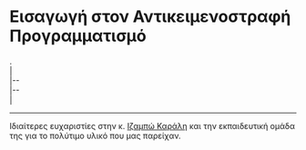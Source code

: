 # Εισαγωγή στον Αντικειμενοστραφή Προγραμματισμό

. <br>
| <br>
|-- <br>
|-- <br>
| <br>


---

Ιδιαίτερες ευχαριστίες στην κ. [Ιζαμπώ Καράλη](https://cgi.di.uoa.gr/~izambo/GR.html) και την εκπαιδευτική ομάδα της για το πολύτιμο υλικό που μας παρείχαν.
